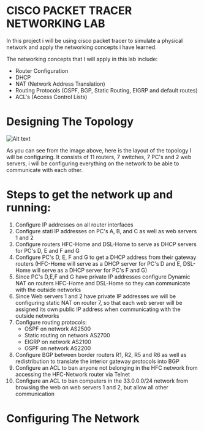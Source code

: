 # CISCO PACKET TRACER NETWORKING LAB
In this project i will be using cisco packet tracer to simulate a physical network and apply the networking concepts i have learned.

The networking concepts that I will apply in this lab include:
 - Router Configuration
 - DHCP
 - NAT (Network Address Translation)
 - Routing Protocols (OSPF, BGP, Static Routing, EIGRP and default routes)
 - ACL's (Access Control Lists)


# Designing The Topology
![Alt text](https://github.com/user-attachments/assets/1703f6e5-9853-494c-ab78-2f83d094ccb6)

As you can see from the image above, here is the layout of the topology I will be configuring.
It consists of 11 routers, 7 switches, 7 PC's and 2 web servers, i will be configuring everything on the network to be able to communicate with each other. 

# Steps to get the network up and running:
 1. Configure IP addresses on all router interfaces
 2. Configure stati IP addresses on PC's A, B, and C as well as web servers 1 and 2
 3. Configure routers HFC-Home and DSL-Home to serve as DHCP servers for PC's D, E and F and G
 4. Configure PC's D, E, F and G to get a DHCP address from their gateway routers (HFC-Home will serve as a DHCP server for PC's D and E, DSL-Home 
    will serve as a DHCP server for PC's F and G)
 5. Since PC's D,E,F and G have private IP addresses configure Dynamic NAT on routers HFC-Home and DSL-Home so they can communicate with the outside networks
 6. Since Web servers 1 and 2 have private IP addresses we will be configuring static NAT on router 7, so that each web server will be assigned its own public IP address when communicating with the outside networks
 7. Configure routing protocols:
    - OSPF on network AS2500
    - Static routing on network AS2700
    - EIGRP on network AS2100
    - OSPF on network AS2200
8. Configure BGP between border routers R1, R2, R5 and R6 as well as redistribution to translate the interior gateway protocols into BGP
9. Configure an ACL to ban anyone not belonging in the HFC network from accessing the HFC-Network router
   via Telnet
10. Configure an ACL to ban computers in the 33.0.0.0/24 network from browsing the web on web servers 1 and 2, but allow all other
communication


# Configuring The Network








